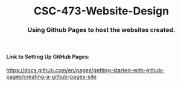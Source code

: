 <h1 align="center"> CSC-473-Website-Design </h1>
<h3 align="center"> Using Github Pages to host the websites created. </h3>
<br>
<h4> Link to Setting Up GitHub Pages: </h4>
<a href="url" target="_blank">https://docs.github.com/en/pages/getting-started-with-github-pages/creating-a-github-pages-site</a> 
